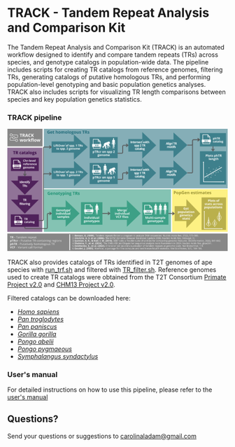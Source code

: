 # TRACK - Tandem Repeat Analysis and Comparison Kit

The Tandem Repeat Analysis and Comparison Kit (TRACK) is an automated workflow designed to identify and compare tandem repeats (TRs) across species, and genotype catalogs in population-wide data. The pipeline includes scripts for creating TR catalogs from reference genomes, filtering TRs, generating catalogs of putative homologous TRs, and performing population-level genotyping and basic population genetics analyses. TRACK also includes scripts for visualizing TR length comparisons between species and key population genetics statistics. 

### TRACK pipeline
![track_workflow](https://github.com/caroladam/track/blob/main/manual/track_workflow.png)

TRACK also provides catalogs of TRs identified in T2T genomes of ape species with [run_trf.sh](https://github.com/caroladam/TR-evolution-analyses/blob/main/run_trf.sh) and filtered with [TR_filter.sh](https://github.com/caroladam/TR-evolution-analyses/blob/main/TR_filter.sh). Reference genomes used to create TR catalogs were obtained from the T2T Consortium [Primate Project v2.0](https://github.com/marbl/Primates?tab=readme-ov-file) and [CHM13 Project v2.0](https://github.com/marbl/CHM13).

Filtered catalogs can be downloaded here:
- _[Homo sapiens](https://www.dropbox.com/scl/fi/szsyk72fyc0gwlkdr2sie/homo_trf.bed.no_overlaps?rlkey=x85jot9gkuoertl3xa6oac1tz&st=6gy3j4lh&dl=0)_
- _[Pan troglodytes](https://www.dropbox.com/scl/fi/1oatewfdrztf3tzekozst/chimp_trf.bed.no_overlaps?rlkey=1xelhe5922lejnupqq3n8b2hc&st=5bvncp4w&dl=0)_
- _[Pan paniscus](https://www.dropbox.com/scl/fi/dqaqhh08d6z2isncq0h3o/bonobo_trf.bed.no_overlaps?rlkey=h0rvsi81e734y5d8hlfrsyoup&st=h22ao6bu&dl=0)_
- _[Gorilla gorilla](https://www.dropbox.com/scl/fi/fuvk9lgyyj3r3al8znb7d/gorilla_trf.bed.no_overlaps?rlkey=ojaqj7z06xwfxabysv3vuhtvo&st=iblgbflk&dl=0)_
- _[Pongo abelii](https://www.dropbox.com/scl/fi/og45rmuuj5rrnax1sz7au/pabelii_trf.bed.no_overlaps?rlkey=pft6kpbq7ouhwsvajcvh4hwcp&st=ph4he45v&dl=0)_
- _[Pongo pygmaeous](https://www.dropbox.com/scl/fi/okib8baqljqr8t0sk0ipc/ppyg_trf.bed.no_overlaps?rlkey=hvrh87v930wjchpqkbp7oofoo&st=se63g5et&dl=0)_
- _[Symphalangus syndactylus](https://www.dropbox.com/scl/fi/jfw6bmjuhkw5kyzi4olp4/symsyn_trf.bed.no_overlaps?rlkey=vngw7jzmr7ejnuynd37mmeu7k&st=2e3gkrt2&dl=0)_

### User's manual
For detailed instructions on how to use this pipeline, please refer to the [user's manual](https://github.com/caroladam/TR-evolution-analyses/blob/main/manual/user_manual.md)

## Questions?
Send your questions or suggestions to carolinaladam@gmail.com
